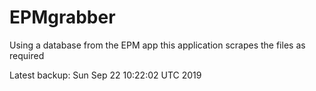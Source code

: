 # EPMgrabber
Using a database from the EPM app this application scrapes the files as required


Latest backup: Sun Sep 22 10:22:02 UTC 2019
